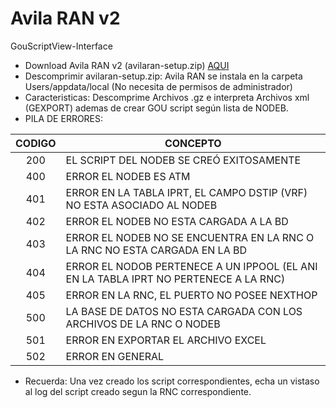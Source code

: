 # Avila RAN v2
GouScriptView-Interface
* Download Avila RAN v2 (avilaran-setup.zip)
[AQUI](https://github.com/miguel2m/GouScriptView/blob/master/GouScriptView/AvilaRANv2-dist/AvilaRan-setup.zip)
* Descomprimir avilaran-setup.zip:
  Avila RAN se instala en la carpeta Users/appdata/local (No necesita de permisos de administrador)
* Caracteristicas: Descomprime Archivos .gz e interpreta Archivos xml (GEXPORT) ademas de crear GOU script según lista de NODEB.
* PILA DE ERRORES:

| CODIGO | CONCEPTO |
|:------:|--------------------------------------------------------------------------------------|
| 200 | EL SCRIPT DEL NODEB SE CREÓ EXITOSAMENTE |
| 400 | ERROR EL NODEB ES ATM |
| 401 | ERROR EN LA TABLA IPRT, EL CAMPO DSTIP (VRF) NO ESTA ASOCIADO AL NODEB |
| 402 | ERROR EL NODEB NO ESTA CARGADA A LA BD |
| 403 | ERROR EL NODEB NO SE ENCUENTRA EN LA RNC O LA RNC NO ESTA CARGADA EN LA BD |
| 404 | ERROR EL NODOB PERTENECE A UN IPPOOL (EL ANI EN LA TABLA IPRT NO PERTENECE A LA RNC) |
| 405 | ERROR EN LA RNC, EL PUERTO NO POSEE NEXTHOP |
| 500 | LA BASE DE DATOS NO ESTA CARGADA CON LOS ARCHIVOS DE LA RNC O NODEB |
| 501 | ERROR EN EXPORTAR EL ARCHIVO EXCEL |
| 502 | ERROR EN GENERAL |

* Recuerda: Una vez creado los script correspondientes, echa un vistaso al log del script creado segun la RNC correspondiente.

